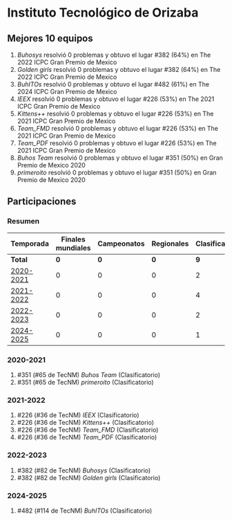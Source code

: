 # Instituto Tecnológico de Orizaba

## Mejores 10 equipos

1. _Buhosys_ resolvió 0 problemas y obtuvo el lugar #382 (64%) en The 2022 ICPC Gran Premio de Mexico
1. _Golden girls_ resolvió 0 problemas y obtuvo el lugar #382 (64%) en The 2022 ICPC Gran Premio de Mexico
1. _BuhITOs_ resolvió 0 problemas y obtuvo el lugar #482 (61%) en The 2024 ICPC Gran Premio de Mexico
1. _IEEX_ resolvió 0 problemas y obtuvo el lugar #226 (53%) en The 2021 ICPC Gran Premio de Mexico
1. _Kittens++_ resolvió 0 problemas y obtuvo el lugar #226 (53%) en The 2021 ICPC Gran Premio de Mexico
1. _Team_FMD_ resolvió 0 problemas y obtuvo el lugar #226 (53%) en The 2021 ICPC Gran Premio de Mexico
1. _Team_PDF_ resolvió 0 problemas y obtuvo el lugar #226 (53%) en The 2021 ICPC Gran Premio de Mexico
1. _Buhos Team_ resolvió 0 problemas y obtuvo el lugar #351 (50%) en Gran Premio de Mexico 2020
1. _primeroito_ resolvió 0 problemas y obtuvo el lugar #351 (50%) en Gran Premio de Mexico 2020

## Participaciones

### Resumen

| Temporada | Finales mundiales | Campeonatos | Regionales | Clasificatorios | Equipos |
| --- | --- | --- | --- | --- | --- |
| **Total** | **0** | **0** | **0** | **9** | **9** |
| [2020-2021](#2020-2021) | 0 | 0 | 0 | 2 | 2 |
| [2021-2022](#2021-2022) | 0 | 0 | 0 | 4 | 4 |
| [2022-2023](#2022-2023) | 0 | 0 | 0 | 2 | 2 |
| [2024-2025](#2024-2025) | 0 | 0 | 0 | 1 | 1 |

### 2020-2021

1. #351 (#65 de TecNM) _Buhos Team_ (Clasificatorio)
1. #351 (#65 de TecNM) _primeroito_ (Clasificatorio)

### 2021-2022

1. #226 (#36 de TecNM) _IEEX_ (Clasificatorio)
1. #226 (#36 de TecNM) _Kittens++_ (Clasificatorio)
1. #226 (#36 de TecNM) _Team_FMD_ (Clasificatorio)
1. #226 (#36 de TecNM) _Team_PDF_ (Clasificatorio)

### 2022-2023

1. #382 (#82 de TecNM) _Buhosys_ (Clasificatorio)
1. #382 (#82 de TecNM) _Golden girls_ (Clasificatorio)

### 2024-2025

1. #482 (#114 de TecNM) _BuhITOs_ (Clasificatorio)



